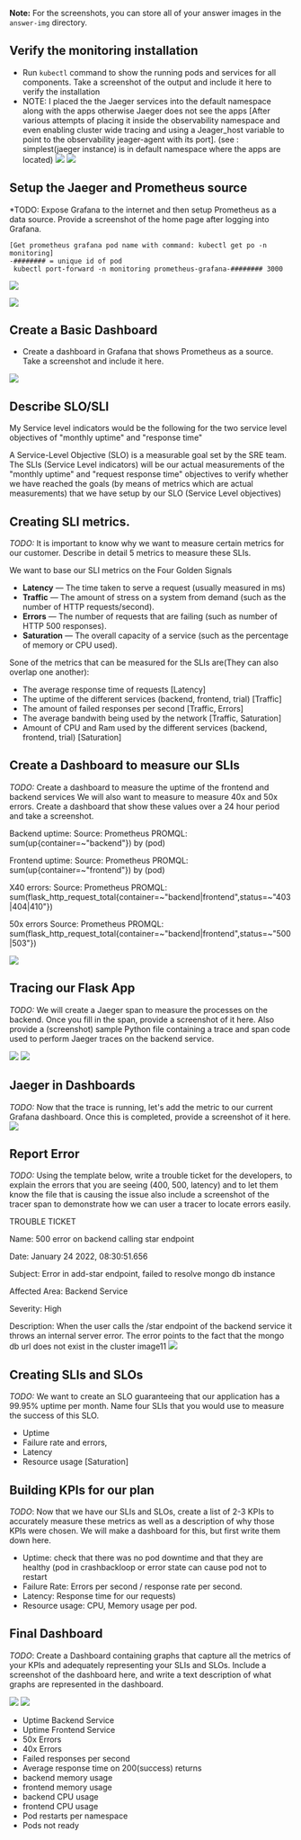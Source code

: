 **Note:** For the screenshots, you can store all of your answer images in the `answer-img` directory.

[//]: # (Image References)
[image1]: ./answer-img/default_namespace.png
[image3]: ./answer-img/monitoring_namespace.png
[image4]: ./answer-img/grafana_home.png
[image5]: ./answer-img/grafana_datasources.png
[image6]: ./answer-img/basic_dashboard_prometheus.png
[image7]: ./answer-img/40x_50x.png
[image8]: ./answer-img/api-span.png
[image9]: ./answer-img/jaeger-trace.png
[image10]: ./answer-img/jeager-grafana.png
[image11]: ./answer-img/mongo_error.png
[image12]: ./answer-img/metrics-1.png
[image13]: ./answer-img/metrics-2.png

## Verify the monitoring installation
* Run `kubectl` command to show the running pods and services for all components. Take a screenshot of the output and include it here to verify the installation
* NOTE: I placed the the Jaeger services into the default namespace along with the apps otherwise Jaeger does not see the apps [After various attempts of placing it inside the observability namespace and even enabling cluster wide tracing and using a Jeager_host variable to point to the observability jeager-agent with its port]. (see : simplest(jaeger instance) is in default namespace where the apps are located)
![][image1]
![][image3]

## Setup the Jaeger and Prometheus source
*TODO: Expose Grafana to the internet and then setup Prometheus as a data source. Provide a screenshot of the home page after logging into Grafana.
```
[Get prometheus grafana pod name with command: kubectl get po -n monitoring]
-######## = unique id of pod
 kubectl port-forward -n monitoring prometheus-grafana-######## 3000
```

![][image4]



![][image5]
## Create a Basic Dashboard
* Create a dashboard in Grafana that shows Prometheus as a source. Take a screenshot and include it here.  

![][image6]

## Describe SLO/SLI
My Service level indicators would be the following for the two service level objectives of "monthly uptime" and "response time"

A Service-Level Objective (SLO) is a measurable goal set by the SRE team.
The SLIs (Service Level indicators) will be our actual measurements of the "monthly uptime" and "request response time" objectives to verify whether we have reached the goals (by means of metrics which are actual measurements)
that we have setup by our SLO (Service Level objectives)


## Creating SLI metrics.
*TODO:* It is important to know why we want to measure certain metrics for our customer. Describe in detail 5 metrics to measure these SLIs. 

We want to base our SLI metrics on the Four Golden Signals
- **Latency** — The time taken to serve a request (usually measured in ms)
- **Traffic** — The amount of stress on a system from demand (such as the number of HTTP requests/second).
- **Errors** — The number of requests that are failing (such as number of HTTP 500 responses).
- **Saturation** — The overall capacity of a service (such as the percentage of memory or CPU used).

Sone of the metrics that can be measured for the SLIs are(They can also overlap one another):
- The average response time of requests [Latency]
- The uptime of the different services (backend, frontend, trial) [Traffic]
- The amount of failed responses per second [Traffic, Errors]
- The average bandwith being used by the network [Traffic, Saturation]
- Amount of CPU and Ram used by the different services (backend, frontend, trial) [Saturation]

## Create a Dashboard to measure our SLIs
*TODO:* Create a dashboard to measure the uptime of the frontend and backend services We will also want to measure to measure 40x and 50x errors. Create a dashboard that show these values over a 24 hour period and take a screenshot.

Backend uptime:
Source: Prometheus
PROMQL: sum(up{container=~"backend"}) by (pod)

Frontend uptime:
Source: Prometheus
PROMQL: sum(up{container=~"frontend"}) by (pod)

X40 errors:
Source: Prometheus
PROMQL: sum(flask_http_request_total{container=~"backend|frontend",status=~"403|404|410"})

50x errors
Source: Prometheus
PROMQL: sum(flask_http_request_total{container=~"backend|frontend",status=~"500|503"})

![][image7]

## Tracing our Flask App
*TODO:*  We will create a Jaeger span to measure the processes on the backend. Once you fill in the span, provide a screenshot of it here. Also provide a (screenshot) sample Python file containing a trace and span code used to perform Jaeger traces on the backend service.

![][image9]
![][image8]

## Jaeger in Dashboards
*TODO:* Now that the trace is running, let's add the metric to our current Grafana dashboard. Once this is completed, provide a screenshot of it here.
![][image10]

## Report Error
*TODO:* Using the template below, write a trouble ticket for the developers, to explain the errors that you are seeing (400, 500, latency) and to let them know the file that is causing the issue also include a screenshot of the tracer span to demonstrate how we can user a tracer to locate errors easily.

TROUBLE TICKET

Name: 500 error on backend calling star endpoint

Date: January 24 2022, 08:30:51.656

Subject: Error in add-star endpoint, failed to resolve mongo db instance

Affected Area: Backend Service

Severity: High

Description: When the user calls the /star endpoint of the backend service it throws an internal server error. The error points to the fact that the mongo db url does not exist in the cluster 
image11
![][image11]
## Creating SLIs and SLOs
*TODO:* We want to create an SLO guaranteeing that our application has a 99.95% uptime per month. Name four SLIs that you would use to measure the success of this SLO.

- Uptime
- Failure rate and errors, 
- Latency
- Resource usage [Saturation]

## Building KPIs for our plan
*TODO*: Now that we have our SLIs and SLOs, create a list of 2-3 KPIs to accurately measure these metrics as well as a description of why those KPIs were chosen. We will make a dashboard for this, but first write them down here.

- Uptime: check that there was no pod downtime and that they are healthy (pod in crashbackloop or error state can cause pod not to restart
- Failure Rate: Errors per second / response rate per second. 
- Latency: Response time for our requests)
- Resource usage: CPU, Memory usage per pod.

## Final Dashboard
*TODO*: Create a Dashboard containing graphs that capture all the metrics of your KPIs and adequately representing your SLIs and SLOs. Include a screenshot of the dashboard here, and write a text description of what graphs are represented in the dashboard.  

![][image12]
![][image13]

- Uptime Backend Service
- Uptime Frontend Service
- 50x Errors
- 40x Errors
- Failed responses per second
- Average response time on 200(success) returns
- backend memory usage
- frontend memory usage
- backend CPU usage
- frontend CPU usage
- Pod restarts per namespace
- Pods not ready